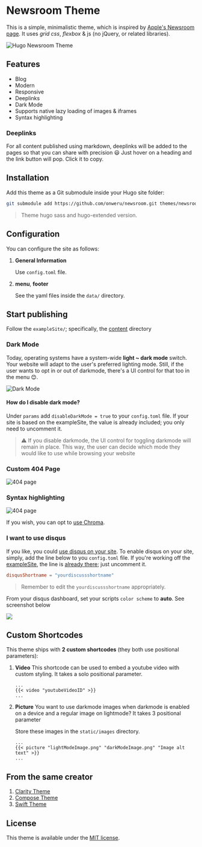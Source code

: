 # Newsroom Theme

This is a simple, minimalistic theme, which is inspired by [Apple's Newsroom page](https://www.apple.com/newsroom/). It uses *grid css*, *flexbox* & js (no jQuery, or related libraries).

![Hugo Newsroom Theme](https://github.com/onweru/newsroom/blob/master/images/screenshot.png)

## Features

* Blog
* Modern
* Responsive
* Deeplinks
* Dark Mode
* Supports native lazy loading of images & iframes
* Syntax highlighting

### Deeplinks

For all content published using markdown, deeplinks will be added to the pages so that you can share with precision :smiley: Just   hover on a heading and the link button will pop. Click it to copy.

## Installation

Add this theme as a Git submodule inside your Hugo site folder:

```bash
git submodule add https://github.com/onweru/newsroom.git themes/newsroom
```

> Theme hugo sass and hugo-extended version.

## Configuration

You can configure the site as follows:

1. **General Information**

    Use `config.toml` file.

2. **menu**, **footer**

    See the yaml files inside the `data/` directory.

## Start publishing

Follow the `exampleSite/`; specifically, the [content](https://github.com/onweru/newsroom/tree/master/exampleSite/content/post) directory

### Dark Mode

Today, operating systems have a system-wide __light ~ dark mode__ switch. Your website will adapt to the user's preferred lighting mode. Still, if the user wants to opt in or out of darkmode, there's a UI control for that too in the menu 😊.

![Dark Mode](https://github.com/onweru/newsroom/blob/master/images/screenshot-dark.png)

#### How do I disable dark mode?

Under `params` add `disableDarkMode = true` to your `config.toml` file. If your site is based on the exampleSite, the value is already included; you only need to uncomment it.

> ⚠️ If you disable darkmode, the UI control for toggling darkmode will remain in place. This way, the user can decide which mode they would like to use while browsing your website

### Custom 404 Page

![404 page](https://github.com/onweru/newsroom/blob/master/images/404.png)

### Syntax highlighting

![404 page](https://github.com/onweru/newsroom/blob/master/images/syntax.png) 

If you wish, you can opt to [use Chroma](exampleSite/config.toml#L17-L27).

### I want to use disqus

If you like, you could [use disqus on your site](https://github.com/onweru/newsroom/issues/2). To enable disqus on your site, simply, add the line below to you `config.toml` file. If you're working off the [exampleSite](https://github.com/onweru/newsroom/tree/master/exampleSite), the line is [already there](https://github.com/onweru/newsroom/blob/ad9b7a9f7ea266b539f846a2f3bdf080e648bb84/exampleSite/config.toml#L15-L16); just uncomment it.

```toml
disqusShortname = "yourdiscussshortname"
```
> Remember to edit the `yourdiscussshortname` appropriately.

From your disqus dashboard, set your scripts `color scheme` to __auto__. See screenshot below

![](https://github.com/onweru/newsroom/blob/master/images/disqus-color-scheme.png)

## Custom Shortcodes

This theme ships with __2 custom shortcodes__ (they both use positional parameters):

1. __Video__
    This shortcode can be used to embed a youtube video with custom styling. It takes a solo positional parameter.

    ```
    ...
    {{< video "youtubeVideoID" >}}
    ...
    ```

2. __Picture__
    You want to use darkmode images when darkmode is enabled on a device and a regular image on lightmode? It takes 3 positional parameter

    Store these images in the `static/images` directory.
    ```
    ...
    {{< picture "lightModeImage.png" "darkModeImage.png" "Image alt text" >}}
    ...
    ```

## From the same creator

1. [Clarity Theme](https://github.com/chipzoller/hugo-clarity)
2. [Compose Theme](https://github.com/onweru/compose)
3. [Swift Theme](https://github.com/onweru/hugo-swift-theme)

## License

This theme is available under the [MIT license](https://github.com/onweru/newsroom/blob/master/LICENSE.md).
